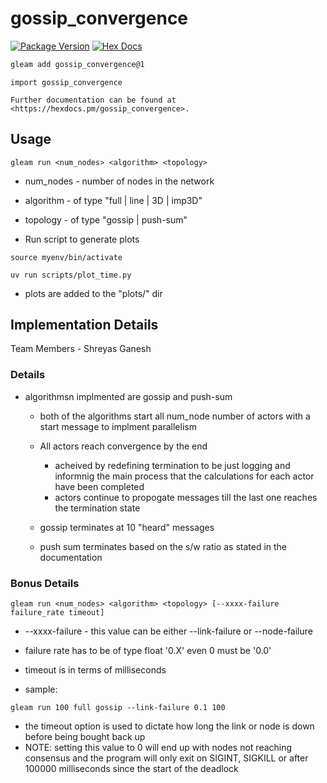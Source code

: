 # gossip_convergence

[![Package Version](https://img.shields.io/hexpm/v/gossip_convergence)](https://hex.pm/packages/gossip_convergence)
[![Hex Docs](https://img.shields.io/badge/hex-docs-ffaff3)](https://hexdocs.pm/gossip_convergence/)

```sh
gleam add gossip_convergence@1
```
```gleam
import gossip_convergence

Further documentation can be found at <https://hexdocs.pm/gossip_convergence>.

```

## Usage
```
gleam run <num_nodes> <algorithm> <topology>
```
- num_nodes - number of nodes in the network
- algorithm - of type "full | line | 3D | imp3D"
- topology - of type "gossip | push-sum"

- Run script to generate plots 
```
source myenv/bin/activate

uv run scripts/plot_time.py
```
- plots are added to the "plots/" dir

## Implementation Details

Team Members - Shreyas Ganesh

### Details
- algorithmsn implmented are gossip and push-sum
    - both of the algorithms start all num_node number of actors with a start message
    to implment parallelism
    - All actors reach convergence by the end
        - acheived by redefining termination to be just logging and informnig the main process that
        the calculations for each actor have been completed
        - actors continue to propogate messages till the last one reaches the termination state

    - gossip terminates at 10 "heard" messages
    - push sum terminates based on the s/w ratio as stated in the documentation

### Bonus Details
```
gleam run <num_nodes> <algorithm> <topology> [--xxxx-failure failure_rate timeout]
```
- --xxxx-failure - this value can be either --link-failure or --node-failure
- failure rate has to be of type float '0.X' even 0 must be '0.0'
- timeout is in terms of milliseconds

- sample: 
```
gleam run 100 full gossip --link-failure 0.1 100
```
- the timeout option is used to dictate how long the link or node is down before being bought back up
- NOTE: setting this value to 0 will end up with nodes not reaching consensus and the program will only exit on SIGINT, SIGKILL or after 100000 milliseconds since the start of the deadlock
